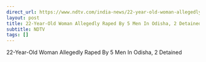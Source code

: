```yaml
---
direct_url: https://www.ndtv.com/india-news/22-year-old-woman-allegedly-raped-by-5-men-in-odisha-2-detained-9189968#publisher=newsstand
layout: post
title: 22-Year-Old Woman Allegedly Raped By 5 Men In Odisha, 2 Detained
subtitle: NDTV
tags: []
---
```


22-Year-Old Woman Allegedly Raped By 5 Men In Odisha, 2 Detained
